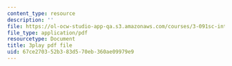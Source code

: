 ```yaml
---
content_type: resource
description: ''
file: https://ol-ocw-studio-app-qa.s3.amazonaws.com/courses/3-091sc-introduction-to-solid-state-chemistry-fall-2010/67ce270352b383d570eb360ae09979e9_0oqHExM3_Ko.pdf
file_type: application/pdf
resourcetype: Document
title: 3play pdf file
uid: 67ce2703-52b3-83d5-70eb-360ae09979e9
---
```

